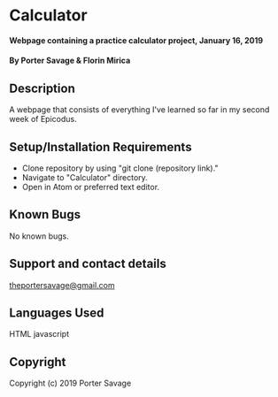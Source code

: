# Calculator

#### Webpage containing a practice calculator project, January 16, 2019

#### By Porter Savage & Florin Mirica

## Description

A webpage that consists of everything I've learned so far in my second week of Epicodus.

## Setup/Installation Requirements

* Clone repository by using "git clone (repository link)."
* Navigate to "Calculator" directory.
* Open in Atom or preferred text editor.

## Known Bugs

No known bugs.

## Support and contact details

theportersavage@gmail.com

## Languages Used

HTML
javascript

## Copyright

Copyright (c) 2019 Porter Savage
